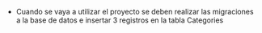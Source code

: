- Cuando se vaya a utilizar el proyecto se deben realizar las migraciones a la base de datos e insertar 3 registros en la tabla Categories
